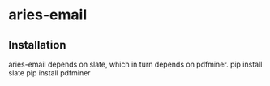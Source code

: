 # aries-email

## Installation
aries-email depends on slate, which in turn depends on pdfminer.
pip install slate
pip install pdfminer
